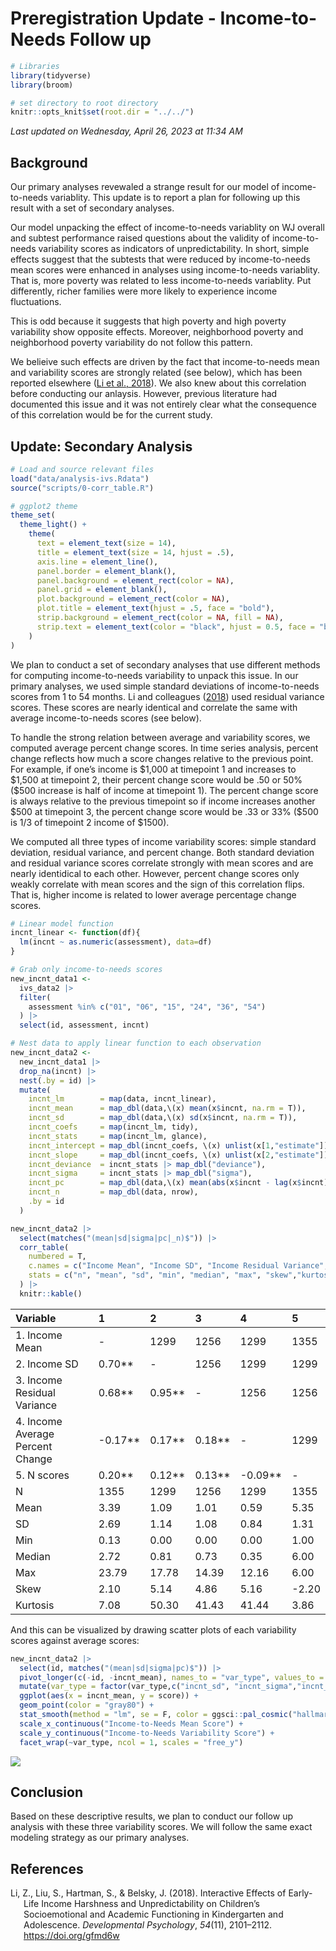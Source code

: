 # Preregistration Update - Income-to-Needs Follow up

``` r
# Libraries
library(tidyverse)
library(broom)

# set directory to root directory
knitr::opts_knit$set(root.dir = "../../")
```

*Last updated on Wednesday, April 26, 2023 at 11:34 AM*

## Background

Our primary analyses revewaled a strange result for our model of
income-to-needs variablity. This update is to report a plan for
following up this result with a set of secondary analyses.

Our model unpacking the effect of income-to-needs variablity on WJ
overall and subtest performance raised questions about the validity of
income-to-needs variability scores as indicators of unpredictability. In
short, simple effects suggest that the subtests that were reduced by
income-to-needs mean scores were enhanced in analyses using
income-to-needs variablity. That is, more poverty was related to less
income-to-needs variablity. Put differently, richer families were more
likely to experience income fluctuations.

This is odd because it suggests that high poverty and high poverty
variability show opposite effects. Moreover, neighborhood poverty and
neighborhood poverty variability do not follow this pattern.

We belieive such effects are driven by the fact that income-to-needs
mean and variability scores are strongly related (see below), which has
been reported elsewhere ([Li et al., 2018](#ref-li2018)). We also knew
about this correlation before conducting our anlaysis. However, previous
literature had documented this issue and it was not entirely clear what
the consequence of this correlation would be for the current study.

## Update: Secondary Analysis

``` r
# Load and source relevant files
load("data/analysis-ivs.Rdata")
source("scripts/0-corr_table.R")

# ggplot2 theme
theme_set(
  theme_light() +
    theme(
      text = element_text(size = 14),
      title = element_text(size = 14, hjust = .5),
      axis.line = element_line(),
      panel.border = element_blank(),
      panel.background = element_rect(color = NA),
      panel.grid = element_blank(),
      plot.background = element_rect(color = NA),
      plot.title = element_text(hjust = .5, face = "bold"),
      strip.background = element_rect(color = NA, fill = NA),
      strip.text = element_text(color = "black", hjust = 0.5, face = "bold.italic")
    )
)
```

We plan to conduct a set of secondary analyses that use different
methods for computing income-to-needs variability to unpack this issue.
In our primary analyses, we used simple standard deviations of
income-to-needs scores from 1 to 54 months. Li and colleagues
([2018](#ref-li2018)) used residual variance scores. These scores are
nearly identical and correlate the same with average income-to-needs
scores (see below).

To handle the strong relation between average and variability scores, we
computed average percent change scores. In time series analysis, percent
change reflects how much a score changes relative to the previous point.
For example, if one’s income is \$1,000 at timepoint 1 and increases to
\$1,500 at timepoint 2, their percent change score would be .50 or 50%
(\$500 increase is half of income at timepoint 1). The percent change
score is always relative to the previous timepoint so if income
increases another \$500 at timepoint 3, the percent change score would
be .33 or 33% (\$500 is 1/3 of timepoint 2 income of \$1500).

We computed all three types of income variability scores: simple
standard deviation, residual variance, and percent change. Both standard
deviation and residual variance scores correlate strongly with mean
scores and are nearly identidical to each other. However, percent change
scores only weakly correlate with mean scores and the sign of this
correlation flips. That is, higher income is related to lower average
percentage change scores.

``` r
# Linear model function
incnt_linear <- function(df){
  lm(incnt ~ as.numeric(assessment), data=df)
}

# Grab only income-to-needs scores
new_incnt_data1 <- 
  ivs_data2 |> 
  filter(
    assessment %in% c("01", "06", "15", "24", "36", "54")
  ) |> 
  select(id, assessment, incnt)

# Nest data to apply linear function to each observation
new_incnt_data2 <- 
  new_incnt_data1 |> 
  drop_na(incnt) |> 
  nest(.by = id) |> 
  mutate(
    incnt_lm        = map(data, incnt_linear),
    incnt_mean      = map_dbl(data,\(x) mean(x$incnt, na.rm = T)),
    incnt_sd        = map_dbl(data,\(x) sd(x$incnt, na.rm = T)),
    incnt_coefs     = map(incnt_lm, tidy),
    incnt_stats     = map(incnt_lm, glance),
    incnt_intercept = map_dbl(incnt_coefs, \(x) unlist(x[1,"estimate"])),
    incnt_slope     = map_dbl(incnt_coefs, \(x) unlist(x[2,"estimate"])),
    incnt_deviance  = incnt_stats |> map_dbl("deviance"),
    incnt_sigma     = incnt_stats |> map_dbl("sigma"),
    incnt_pc        = map_dbl(data,\(x) mean(abs(x$incnt - lag(x$incnt))/lag(x$incnt), na.rm = T)),
    incnt_n         = map_dbl(data, nrow),
    .by = id
  )

new_incnt_data2 |> 
  select(matches("(mean|sd|sigma|pc|_n)$")) |> 
  corr_table(
    numbered = T,
    c.names = c("Income Mean", "Income SD", "Income Residual Variance", "Income Average Percent Change", "N scores"),
    stats = c("n", "mean", "sd", "min", "median", "max", "skew","kurtosis")
  ) |> 
  knitr::kable()
```

| Variable                          | 1         | 2        | 3        | 4         | 5     |
|:----------------------------------|:----------|:---------|:---------|:----------|:------|
| 1\. Income Mean                   | \-        | 1299     | 1256     | 1299      | 1355  |
| 2\. Income SD                     | 0.70\*\*  | \-       | 1256     | 1299      | 1299  |
| 3\. Income Residual Variance      | 0.68\*\*  | 0.95\*\* | \-       | 1256      | 1256  |
| 4\. Income Average Percent Change | -0.17\*\* | 0.17\*\* | 0.18\*\* | \-        | 1299  |
| 5\. N scores                      | 0.20\*\*  | 0.12\*\* | 0.13\*\* | -0.09\*\* | \-    |
| N                                 | 1355      | 1299     | 1256     | 1299      | 1355  |
| Mean                              | 3.39      | 1.09     | 1.01     | 0.59      | 5.35  |
| SD                                | 2.69      | 1.14     | 1.08     | 0.84      | 1.31  |
| Min                               | 0.13      | 0.00     | 0.00     | 0.00      | 1.00  |
| Median                            | 2.72      | 0.81     | 0.73     | 0.35      | 6.00  |
| Max                               | 23.79     | 17.78    | 14.39    | 12.16     | 6.00  |
| Skew                              | 2.10      | 5.14     | 4.86     | 5.16      | -2.20 |
| Kurtosis                          | 7.08      | 50.30    | 41.43    | 41.44     | 3.86  |

And this can be visualized by drawing scatter plots of each variability
scores against average scores:

``` r
new_incnt_data2 |> 
  select(id, matches("(mean|sd|sigma|pc)$")) |> 
  pivot_longer(c(-id, -incnt_mean), names_to = "var_type", values_to = "score") |> 
  mutate(var_type = factor(var_type,c("incnt_sd", "incnt_sigma","incnt_pc"),c("SD", "Residual","Percent Change"))) |> 
  ggplot(aes(x = incnt_mean, y = score)) +
  geom_point(color = "gray80") +
  stat_smooth(method = "lm", se = F, color = ggsci::pal_cosmic("hallmarks_light")(10)[4]) +
  scale_x_continuous("Income-to-Needs Mean Score") +
  scale_y_continuous("Income-to-Needs Variability Score") +
  facet_wrap(~var_type, ncol = 1, scales = "free_y")
```

<img src="README_files/figure-commonmark/scatterplots-1.png"
data-fig-align="center" />

## Conclusion

Based on these descriptive results, we plan to conduct our follow up
analysis with these three variability scores. We will follow the same
exact modeling strategy as our primary analyses.

## References

<div id="refs" class="references csl-bib-body hanging-indent"
line-spacing="2">

<div id="ref-li2018" class="csl-entry">

Li, Z., Liu, S., Hartman, S., & Belsky, J. (2018). Interactive Effects
of Early-Life Income Harshness and Unpredictability on Children’s
Socioemotional and Academic Functioning in Kindergarten and Adolescence.
*Developmental Psychology*, *54*(11), 2101–2112.
<https://doi.org/gfmd6w>

</div>

</div>
